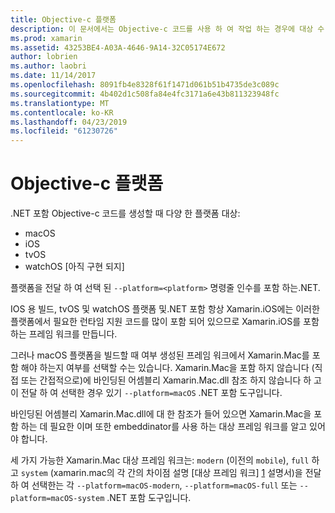 ```yaml
---
title: Objective-c 플랫폼
description: 이 문서에서는 Objective-c 코드를 사용 하 여 작업 하는 경우에 대상 수.NET 포함 하는 다양 한 플랫폼을 설명 합니다. MacOS, iOS, tvOS 및 watchOS에 설명 합니다.
ms.prod: xamarin
ms.assetid: 43253BE4-A03A-4646-9A14-32C05174E672
author: lobrien
ms.author: laobri
ms.date: 11/14/2017
ms.openlocfilehash: 8091fb4e8328f61f1471d061b51b4735de3c089c
ms.sourcegitcommit: 4b402d1c508fa84e4fc3171a6e43b811323948fc
ms.translationtype: MT
ms.contentlocale: ko-KR
ms.lasthandoff: 04/23/2019
ms.locfileid: "61230726"
---
```

# <a name="objective-c-platforms"></a>Objective-c 플랫폼

.NET 포함 Objective-c 코드를 생성할 때 다양 한 플랫폼 대상:

* macOS
* iOS
* tvOS
* watchOS [아직 구현 되지]

플랫폼을 전달 하 여 선택 된 `--platform=<platform>` 명령줄 인수를 포함 하는.NET.

IOS 용 빌드, tvOS 및 watchOS 플랫폼 및.NET 포함 항상 Xamarin.iOS에는 이러한 플랫폼에서 필요한 런타임 지원 코드를 많이 포함 되어 있으므로 Xamarin.iOS를 포함 하는 프레임 워크를 만듭니다.

그러나 macOS 플랫폼을 빌드할 때 여부 생성된 프레임 워크에서 Xamarin.Mac를 포함 해야 하는지 여부를 선택할 수는 있습니다. Xamarin.Mac을 포함 하지 않습니다 (직접 또는 간접적으로)에 바인딩된 어셈블리 Xamarin.Mac.dll 참조 하지 않습니다 하 고이 전달 하 여 선택한 경우 있기 `--platform=macOS` .NET 포함 도구입니다.

바인딩된 어셈블리 Xamarin.Mac.dll에 대 한 참조가 들어 있으면 Xamarin.Mac을 포함 하는 데 필요한 이며 또한 embeddinator를 사용 하는 대상 프레임 워크를 알고 있어야 합니다.

세 가지 가능한 Xamarin.Mac 대상 프레임 워크는: `modern` (이전의 `mobile`), `full` 하 고 `system` (xamarin.mac의 각 간의 차이점 설명 [대상 프레임 워크] [ 1] 설명서)을 전달 하 여 선택한는 각 `--platform=macOS-modern`, `--platform=macOS-full` 또는 `--platform=macOS-system` .NET 포함 도구입니다.

[1]: ~/mac/platform/target-framework.md
